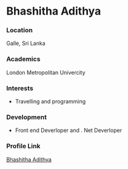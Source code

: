 # Bhashitha Adithya

### Location

Galle, Sri Lanka

### Academics

London Metropolitan Univercity 

### Interests

- Travelling and programming

### Development

- Front end Deverloper and . Net Deverloper



### Profile Link

[Bhashitha Adithya](https://github.com/Bhashitha123)